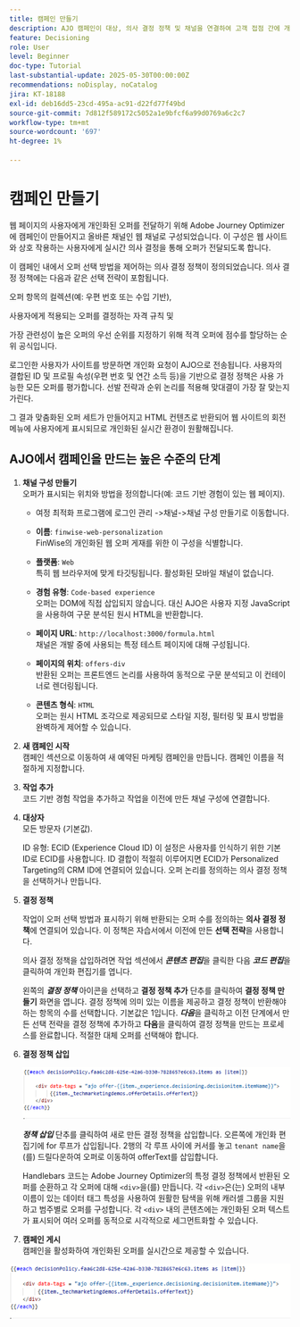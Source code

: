 ```yaml
---
title: 캠페인 만들기
description: AJO 캠페인이 대상, 의사 결정 정책 및 채널을 연결하여 고객 접점 간에 개인화된 오퍼를 적시에 전달하는 방법을 알아봅니다.
feature: Decisioning
role: User
level: Beginner
doc-type: Tutorial
last-substantial-update: 2025-05-30T00:00:00Z
recommendations: noDisplay, noCatalog
jira: KT-18188
exl-id: deb16dd5-23cd-495a-ac91-d22fd77f49bd
source-git-commit: 7d812f589172c5052a1e9bfcf6a99d0769a6c2c7
workflow-type: tm+mt
source-wordcount: '697'
ht-degree: 1%

---
```


# 캠페인 만들기

웹 페이지의 사용자에게 개인화된 오퍼를 전달하기 위해 Adobe Journey Optimizer에 캠페인이 만들어지고 올바른 채널인 웹 채널로 구성되었습니다. 이 구성은 웹 사이트와 상호 작용하는 사용자에게 실시간 의사 결정을 통해 오퍼가 전달되도록 합니다.

이 캠페인 내에서 오퍼 선택 방법을 제어하는 의사 결정 정책이 정의되었습니다. 의사 결정 정책에는 다음과 같은 선택 전략이 포함됩니다.

오퍼 항목의 컬렉션(예: 우편 번호 또는 수입 기반),

사용자에게 적용되는 오퍼를 결정하는 자격 규칙 및

가장 관련성이 높은 오퍼의 우선 순위를 지정하기 위해 적격 오퍼에 점수를 할당하는 순위 공식입니다.

로그인한 사용자가 사이트를 방문하면 개인화 요청이 AJO으로 전송됩니다. 사용자의 결합된 ID 및 프로필 속성(우편 번호 및 연간 소득 등)을 기반으로 결정 정책은 사용 가능한 모든 오퍼를 평가합니다. 선발 전략과 순위 논리를 적용해 맞대결이 가장 잘 맞는지 가린다.

그 결과 맞춤화된 오퍼 세트가 만들어지고 HTML 컨텐츠로 반환되어 웹 사이트의 회전 메뉴에 사용자에게 표시되므로 개인화된 실시간 환경이 원활해집니다.


## AJO에서 캠페인을 만드는 높은 수준의 단계

1. **채널 구성 만들기**\
   오퍼가 표시되는 위치와 방법을 정의합니다(예: 코드 기반 경험이 있는 웹 페이지).
   - 여정 최적화 프로그램에 로그인
관리 ->채널->채널 구성 만들기로 이동합니다.
   - **이름**: `finwise-web-personalization`\
     FinWise의 개인화된 웹 오퍼 게재를 위한 이 구성을 식별합니다.

   - **플랫폼**: `Web`\
     특히 웹 브라우저에 맞게 타깃팅됩니다. 활성화된 모바일 채널이 없습니다.

   - **경험 유형**: `Code-based experience`\
     오퍼는 DOM에 직접 삽입되지 않습니다. 대신 AJO은 사용자 지정 JavaScript을 사용하여 구문 분석된 원시 HTML을 반환합니다.

   - **페이지 URL**: `http://localhost:3000/formula.html`\
     채널은 개발 중에 사용되는 특정 테스트 페이지에 대해 구성됩니다.

   - **페이지의 위치**: `offers-div`\
     반환된 오퍼는 프론트엔드 논리를 사용하여 동적으로 구문 분석되고 이 컨테이너로 렌더링됩니다.

   - **콘텐츠 형식**: `HTML`\
     오퍼는 원시 HTML 조각으로 제공되므로 스타일 지정, 필터링 및 표시 방법을 완벽하게 제어할 수 있습니다.


2. **새 캠페인 시작**\
   캠페인 섹션으로 이동하여 새 예약된 마케팅 캠페인을 만듭니다. 캠페인 이름을 적절하게 지정합니다.


3. **작업 추가**\
   코드 기반 경험 작업을 추가하고 작업을 이전에 만든 채널 구성에 연결합니다.



4. **대상자**\
   모든 방문자 (기본값).

   ID 유형: ECID (Experience Cloud ID)
이 설정은 사용자를 인식하기 위한 기본 ID로 ECID를 사용합니다. ID 결합이 적절히 이루어지면 ECID가 Personalized Targeting의 CRM ID에 연결되어 있습니다. 오퍼 논리를 정의하는 의사 결정 정책을 선택하거나 만듭니다.

5. **결정 정책**


   작업이 오퍼 선택 방법과 표시하기 위해 반환되는 오퍼 수를 정의하는 **의사 결정 정책**&#x200B;에 연결되어 있습니다. 이 정책은 자습서에서 이전에 만든 **선택 전략**&#x200B;을 사용합니다.

   의사 결정 정책을 삽입하려면 작업 섹션에서 **_콘텐츠 편집_**&#x200B;을 클릭한 다음 **_코드 편집_**&#x200B;을 클릭하여 개인화 편집기를 엽니다.

   왼쪽의 _&#x200B;**결정 정책**&#x200B;_ 아이콘을 선택하고 **결정 정책 추가** 단추를 클릭하여 **결정 정책 만들기** 화면을 엽니다. 결정 정책에 의미 있는 이름을 제공하고 결정 정책이 반환해야 하는 항목의 수를 선택합니다. 기본값은 1입니다.
**_다음_**&#x200B;을 클릭하고 이전 단계에서 만든 선택 전략을 결정 정책에 추가하고 **다음**&#x200B;을 클릭하여 결정 정책을 만드는 프로세스를 완료합니다. 적절한 대체 오퍼를 선택해야 합니다.

6. **결정 정책 삽입**

   ![개인화 편집기](assets/personalization-editor.png)

   _&#x200B;**정책 삽입**&#x200B;_ 단추를 클릭하여 새로 만든 결정 정책을 삽입합니다. 오른쪽에 개인화 편집기에 for 루프가 삽입됩니다.
2행의 각 루프 사이에 커서를 놓고 `tenant name`을(를) 드릴다운하여 오퍼로 이동하여 offerText를 삽입합니다.


   Handlebars 코드는 Adobe Journey Optimizer의 특정 결정 정책에서 반환된 오퍼를 순환하고 각 오퍼에 대해 `<div>`을(를) 만듭니다. 각 `<div>`은(는) 오퍼의 내부 이름이 있는 데이터 태그 특성을 사용하여 원활한 탐색을 위해 캐러셀 그룹을 지원하고 범주별로 오퍼를 구성합니다. 각 `<div>` 내의 콘텐츠에는 개인화된 오퍼 텍스트가 표시되어 여러 오퍼를 동적으로 시각적으로 세그먼트화할 수 있습니다.


7. **캠페인 게시**\
   캠페인을 활성화하여 개인화된 오퍼를 실시간으로 제공할 수 있습니다.

![img](assets/personalization-editor.png)
